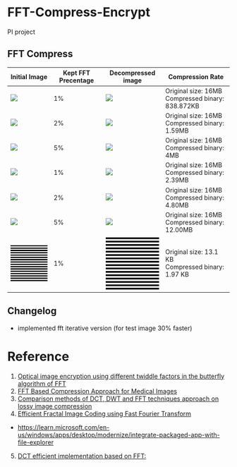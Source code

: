 # FFT-Compress-Encrypt
PI project

## FFT Compress


| Initial Image | Kept FFT Precentage | Decompressed image | Compression Rate |
|---|---|---|---|
|<img src="./data/grayscale-lamp.png" width="150px" /> | 1% | <img src="./data/lamp-test_bw_compressed_decompressed_01.bmp" width="150px" /> | Original size: 16MB <br> Compressed binary: 838.872KB |
|<img src="./data/grayscale-lamp.png" width="150px" /> | 2% | <img src="./data/lamp-test_bw_compressed_decompressed_02.bmp" width="150px" /> | Original size: 16MB <br> Compressed binary: 1.59MB |
|<img src="./data/grayscale-lamp.png" width="150px" /> | 5% | <img src="./data/lamp-test_bw_compressed_decompressed_05.bmp" width="150px" /> | Original size: 16MB <br> Compressed binary: 4MB |
|<img src="./data/lamp-test.bmp" width="150px" /> | 1% | <img src="./data/lamp-test_compressed_decompressed_01.bmp" width="150px" /> | Original size: 16MB <br> Compressed binary: 2.39MB |
|<img src="./data/lamp-test.bmp" width="150px" /> | 2% | <img src="./data/lamp-test_compressed_decompressed_02.bmp" width="150px" /> | Original size: 16MB <br> Compressed binary: 4.80MB |
|<img src="./data/lamp-test.bmp" width="150px" /> | 5% | <img src="./data/lamp-test_compressed_decompressed_05.bmp" width="150px" />| Original size: 16MB <br> Compressed binary: 12.00MB |
| <img src="./data/img-1024-s32H_1.bmp" width="150px" /> | 1% |<img src="./data/img-1024-s32H_1_compressed_decompressed.bmp" width="150px" /> | Original size: 13.1 KB <br> Compressed binary: 1.97 KB |


## Changelog 
- implemented fft iterative version (for test image 30% faster)

# Reference
1. [Optical image encryption using different twiddle factors in the butterfly algorithm of FFT](https://www.sciencedirect.com/science/article/pii/S0030401820311263?ref=pdf_download&fr=RR-2&rr=821ca33efbc0284e)
2. [FFT Based Compression Approach for Medical Images](https://www.ripublication.com/ijaer18/ijaerv13n6_54.pdf)
3. [Comparison methods of DCT, DWT and FFT techniques approach on lossy image compression](https://ieeexplore.ieee.org/stamp/stamp.jsp?arnumber=8308126)
4. [Efficient Fractal Image Coding using Fast Fourier Transform ](https://core.ac.uk/download/pdf/233149698.pdf)

- https://learn.microsoft.com/en-us/windows/apps/desktop/modernize/integrate-packaged-app-with-file-explorer


5. [DCT efficient implementation based on FFT:](https://www.uio.no/studier/emner/matnat/math/nedlagte-emner/MAT-INF2360/v12/fft.pdf) 